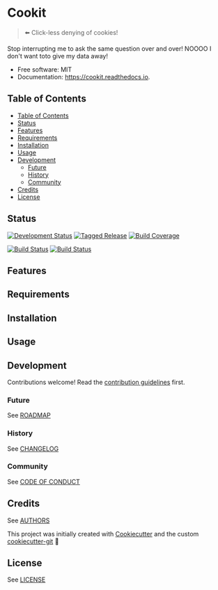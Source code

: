 # Cookit

> :arrow_left: Click-less denying of cookies!

Stop interrupting me to ask the same question over and over! NOOOO I don't want toto give my data away!


* Free software: MIT
* Documentation: https://cookit.readthedocs.io.


## Table of Contents

- [Table of Contents](#table-of-contents)
- [Status](#status)
- [Features](#features)
- [Requirements](#requirements)
- [Installation](#installation)
- [Usage](#usage)
- [Development](#development)
  - [Future](#future)
  - [History](#history)
  - [Community](#community)
- [Credits](#credits)
- [License](#license)

## Status

[![Development Status][planning-status-shield]](ROADMAP.md)
[![Tagged Release][release-shield]](CHANGELOG.md)
[![Build Coverage][coverage-shield]][coverage-link]

[![Build Status][travis-shield]][travis-link]
[![Build Status][appveyor-shield]][appveyor-link]

## Features

## Requirements

## Installation

## Usage

## Development

Contributions welcome! Read the [contribution guidelines](CONTRIBUTING.md) first.

### Future

See [ROADMAP](ROADMAP.md)

### History

See [CHANGELOG](CHANGELOG.md)

### Community

See [CODE OF CONDUCT](CODE_OF_CONDUCT.md)

## Credits

See [AUTHORS](AUTHORS.md)

This project was initially created with [Cookiecutter][cookiecutter] and the custom [cookiecutter-git][cookiecutter-git] :cookie:

## License

See [LICENSE](LICENSE)

[cookiecutter]: https://github.com/audreyr/cookiecutter
[cookiecutter-git]: https://github.com/apehex/cookiecutter-git

[appveyor-shield]: https://ci.appveyor.com/api/projects/status/github/apehex/cookit?branch=master&svg=true
[appveyor-link]: https://ci.appveyor.com/project/apehex/cookit/branch/master
[coverage-shield]: https://img.shields.io/badge/coverage-0%25-lightgrey.svg?longCache=true
[coverage-link]: https://codecov.io
[docs-shield]: https://readthedocs.org/projects/apehex/badge/?version=latest
[docs-link]: https://cookit.readthedocs.io/en/latest/?badge=latest
[pypi-shield]: https://img.shields.io/pypi/v/cookit.svg
[pypi-link]: https://pypi.python.org/pypi/cookit
[pyup-shield]: https://pyup.io/repos/github/apehex/cookit/shield.svg
[pyup-link]: https://pyup.io/repos/github/apehex/cookit/
[release-shield]: https://img.shields.io/badge/release-v0-blue.svg?longCache=true
[travis-shield]: https://img.shields.io/travis/apehex/cookit.svg
[travis-link]: https://travis-ci.org/apehex/cookit

[planning-status-shield]: https://img.shields.io/badge/status-planning-lightgrey.svg?longCache=true
[pre-alpha-status-shield]: https://img.shields.io/badge/status-pre--alpha-red.svg?longCache=true
[alpha-status-shield]: https://img.shields.io/badge/status-alpha-yellow.svg?longCache=true
[beta-status-shield]: https://img.shields.io/badge/status-beta-brightgreen.svg?longCache=true
[stable-status-shield]: https://img.shields.io/badge/status-stable-blue.svg?longCache=true
[mature-status-shield]: https://img.shields.io/badge/status-mature-8A2BE2.svg?longCache=true
[inactive-status-shield]: https://img.shields.io/badge/status-inactive-lightgrey.svg?longCache=true

